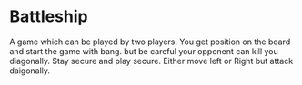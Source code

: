 # Battleship
A game which can be played by two players. You get position on the board and start the game with bang. but be careful your opponent can kill you diagonally. Stay secure and play secure. Either move left or Right but attack daigonally.
